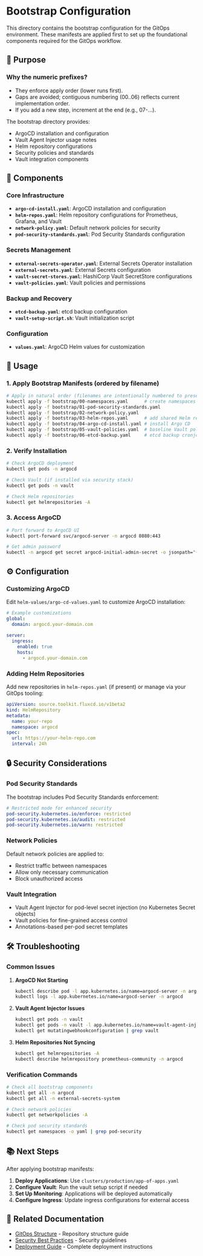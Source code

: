 # Bootstrap Configuration

This directory contains the bootstrap configuration for the GitOps environment. These manifests are applied first to set up the foundational components required for the GitOps workflow.

## 🎯 Purpose

### Why the numeric prefixes?
- They enforce apply order (lower runs first).
- Gaps are avoided; contiguous numbering (00..06) reflects current implementation order.
- If you add a new step, increment at the end (e.g., 07-...).

The bootstrap directory provides:
- ArgoCD installation and configuration
- Vault Agent Injector usage notes
- Helm repository configurations
- Security policies and standards
- Vault integration components

## 📁 Components

### Core Infrastructure
- **`argo-cd-install.yaml`**: ArgoCD installation and configuration
- **`helm-repos.yaml`**: Helm repository configurations for Prometheus, Grafana, and Vault
- **`network-policy.yaml`**: Default network policies for security
- **`pod-security-standards.yaml`**: Pod Security Standards configuration

### Secrets Management
- **`external-secrets-operator.yaml`**: External Secrets Operator installation
- **`external-secrets.yaml`**: External Secrets configuration
- **`vault-secret-stores.yaml`**: HashiCorp Vault SecretStore configurations
- **`vault-policies.yaml`**: Vault policies and permissions

### Backup and Recovery
- **`etcd-backup.yaml`**: etcd backup configuration
- **`vault-setup-script.sh`**: Vault initialization script

### Configuration
- **`values.yaml`**: ArgoCD Helm values for customization

## 🚀 Usage

### 1. Apply Bootstrap Manifests (ordered by filename)

```bash
# Apply in natural order (filenames are intentionally numbered to preserve order)
kubectl apply -f bootstrap/00-namespaces.yaml      # create namespaces first
kubectl apply -f bootstrap/01-pod-security-standards.yaml
kubectl apply -f bootstrap/02-network-policy.yaml
kubectl apply -f bootstrap/03-helm-repos.yaml      # add shared Helm repos
kubectl apply -f bootstrap/04-argo-cd-install.yaml # install Argo CD
kubectl apply -f bootstrap/05-vault-policies.yaml  # baseline Vault policies
kubectl apply -f bootstrap/06-etcd-backup.yaml     # etcd backup cronjob
```

### 2. Verify Installation

```bash
# Check ArgoCD deployment
kubectl get pods -n argocd

# Check Vault (if installed via security stack)
kubectl get pods -n vault

# Check Helm repositories
kubectl get helmrepositories -A
```

### 3. Access ArgoCD

```bash
# Port forward to ArgoCD UI
kubectl port-forward svc/argocd-server -n argocd 8080:443

# Get admin password
kubectl -n argocd get secret argocd-initial-admin-secret -o jsonpath="{.data.password}" | base64 -d
```

## ⚙️ Configuration

### Customizing ArgoCD

Edit `helm-values/argo-cd-values.yaml` to customize ArgoCD installation:
```yaml
# Example customizations
global:
  domain: argocd.your-domain.com
  
server:
  ingress:
    enabled: true
    hosts:
      - argocd.your-domain.com
```

### Adding Helm Repositories

Add new repositories in `helm-repos.yaml` (if present) or manage via your GitOps tooling:
```yaml
apiVersion: source.toolkit.fluxcd.io/v1beta2
kind: HelmRepository
metadata:
  name: your-repo
  namespace: argocd
spec:
  url: https://your-helm-repo.com
  interval: 24h
```

## 🔒 Security Considerations

### Pod Security Standards

The bootstrap includes Pod Security Standards enforcement:

```yaml
# Restricted mode for enhanced security
pod-security.kubernetes.io/enforce: restricted
pod-security.kubernetes.io/audit: restricted
pod-security.kubernetes.io/warn: restricted
```

### Network Policies

Default network policies are applied to:
- Restrict traffic between namespaces
- Allow only necessary communication
- Block unauthorized access

### Vault Integration

- Vault Agent Injector for pod-level secret injection (no Kubernetes Secret objects)
- Vault policies for fine-grained access control
- Annotations-based per-pod secret templates

## 🛠️ Troubleshooting

### Common Issues

1. **ArgoCD Not Starting**
   ```bash
   kubectl describe pod -l app.kubernetes.io/name=argocd-server -n argocd
   kubectl logs -l app.kubernetes.io/name=argocd-server -n argocd
   ```

2. **Vault Agent Injector Issues**
   ```bash
   kubectl get pods -n vault
   kubectl get pods -n vault -l app.kubernetes.io/name=vault-agent-injector
   kubectl get mutatingwebhookconfiguration | grep vault
   ```

3. **Helm Repositories Not Syncing**
   ```bash
   kubectl get helmrepositories -A
   kubectl describe helmrepository prometheus-community -n argocd
   ```

### Verification Commands

```bash
# Check all bootstrap components
kubectl get all -n argocd
kubectl get all -n external-secrets-system

# Check network policies
kubectl get networkpolicies -A

# Check pod security standards
kubectl get namespaces -o yaml | grep pod-security
```

## 📚 Next Steps

After applying bootstrap manifests:

1. **Deploy Applications**: Use `clusters/production/app-of-apps.yaml`
2. **Configure Vault**: Run the vault setup script if needed
3. **Set Up Monitoring**: Applications will be deployed automatically
4. **Configure Ingress**: Update ingress configurations for external access

## 🔗 Related Documentation

- [GitOps Structure](../docs/gitops-structure.md) - Repository structure guide
- [Security Best Practices](../docs/security-best-practices.md) - Security guidelines
- [Deployment Guide](../DEPLOYMENT_GUIDE.md) - Complete deployment instructions